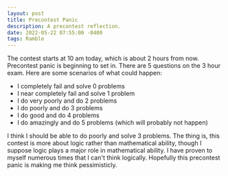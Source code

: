 ```yaml
---
layout: post
title: Precontest Panic
description: A precontest reflection.
date: 2022-05-22 07:55:00 -0400
tags: Ramble
---
```


The contest starts at 10 am today, which is about 2 hours from now. Precontest panic is beginning to set in. There are 5 questions on the 3 hour exam. Here are some scenarios of what could happen:

- I completely fail and solve 0 problems
- I near completely fail and solve 1 problem
- I do very poorly and do 2 problems
- I do poorly and do 3 problems
- I do good and do 4 problems
- I do amazingly and do 5 problems (which will probably not happen)

I think I should be able to do poorly and solve 3 problems. The thing is, this contest is more about logic rather than mathematical ability, though I suppose logic plays a major role in mathematical ability. I have proven to myself numerous times that I can't think logically. Hopefully this precontest panic is making me think pessimisticly. 
